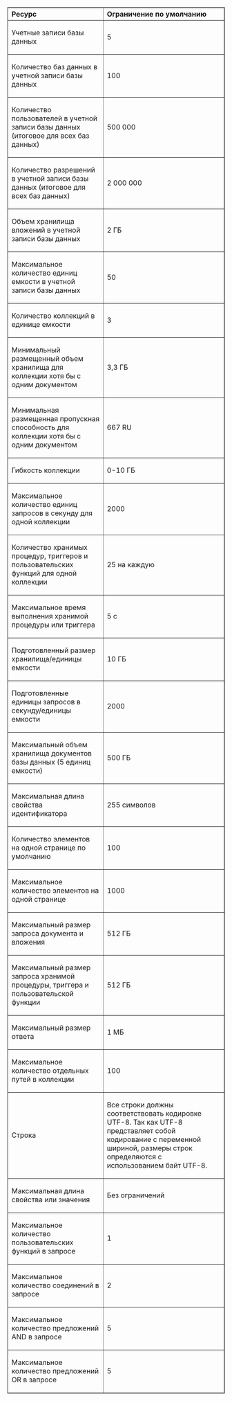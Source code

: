 ﻿<table cellspacing="0" border="1">
<tr>
   <th align="left" valign="middle">Ресурс</th>
   <th align="left" valign="middle">Ограничение по умолчанию</th>
</tr>
<tr>
   <td valign="middle"><p>Учетные записи базы данных</p></td>
   <td valign="middle"><p>5</p></td>
</tr>
<tr>
   <td valign="middle"><p>Количество баз данных в учетной записи базы данных</p></td>
   <td valign="middle"><p>100</p></td>
</tr>
<tr>
   <td valign="middle"><p>Количество пользователей в учетной записи базы данных (итоговое для всех баз данных)</p></td>
   <td valign="middle"><p>500 000</p></td>
</tr>
<tr>
   <td valign="middle"><p>Количество разрешений в учетной записи базы данных (итоговое для всех баз данных)</p></td>
   <td valign="middle"><p>2 000 000</p></td>
</tr>
<tr>
   <td valign="middle"><p>Объем хранилища вложений в учетной записи базы данных</p></td>
   <td valign="middle"><p>2 ГБ</p></td>
</tr>
<tr>
   <td valign="middle"><p>Максимальное количество единиц емкости в учетной записи базы данных</p></td>
   <td valign="middle"><p>50</p></td>
</tr>
<tr>
   <td valign="middle"><p>Количество коллекций в единице емкости</p></td>
   <td valign="middle"><p>3</p></td>
</tr>
<tr>
   <td valign="middle"><p>Минимальный размещенный объем хранилища для коллекции хотя бы с одним документом</p></td>
   <td valign="middle"><p>3,3 ГБ</p></td>
</tr>
<tr>
   <td valign="middle"><p>Минимальная размещенная пропускная способность для коллекции хотя бы с одним документом</p></td>
   <td valign="middle"><p>667 RU</p></td>
</tr>
<tr>
   <td valign="middle"><p>Гибкость коллекции</p></td>
   <td valign="middle"><p>0-10 ГБ</p></td>
</tr>
<tr>
   <td valign="middle"><p>Максимальное количество единиц запросов в секунду для одной коллекции</p></td>
   <td valign="middle"><p>2000</p></td>
</tr>
<tr>
   <td valign="middle"><p>Количество хранимых процедур, триггеров и пользовательских функций для одной коллекции</p></td>
   <td valign="middle"><p>25 на каждую</p></td>
</tr>
<tr>
   <td valign="middle"><p>Максимальное время выполнения хранимой процедуры или триггера</p></td>
   <td valign="middle"><p>5 с</p></td>
</tr>
<tr>
   <td valign="middle"><p>Подготовленный размер хранилища/единицы емкости</p></td>
   <td valign="middle"><p>10 ГБ</p></td>
</tr>
<tr>
   <td valign="middle"><p>Подготовленные единицы запросов в секунду/единицы емкости</p></td>
   <td valign="middle"><p>2000</p></td>
</tr>
<tr>
   <td valign="middle"><p>Максимальный объем хранилища документов базы данных (5 единиц емкости)</p></td>
   <td valign="middle"><p>500 ГБ</p></td>
</tr>
<tr>
   <td valign="middle"><p>Максимальная длина свойства идентификатора</p></td>
   <td valign="middle"><p>255 символов</p></td>
</tr>
<tr>
   <td valign="middle"><p>Количество элементов на одной странице по умолчанию</p></td>
   <td valign="middle"><p>100</p></td>
</tr>
<tr>
   <td valign="middle"><p>Максимальное количество элементов на одной странице</p></td>
   <td valign="middle"><p>1000</p></td>
</tr>
<tr>
   <td valign="middle"><p>Максимальный размер запроса документа и вложения</p></td>
   <td valign="middle"><p>512 ГБ</p></td>
</tr>
<tr>
   <td valign="middle"><p>Максимальный размер запроса хранимой процедуры, триггера и пользовательской функции</p></td>
   <td valign="middle"><p>512 ГБ</p></td>
</tr>
<tr>
   <td valign="middle"><p>Максимальный размер ответа</p></td>
   <td valign="middle"><p>1 МБ</p></td>
</tr>
<tr>
   <td valign="middle"><p>Максимальное количество отдельных путей в коллекции</p></td>
   <td valign="middle"><p>100</p></td>
</tr>
<tr>
   <td valign="middle"><p>Строка</p></td>
   <td valign="middle"><p>Все строки должны соответствовать кодировке UTF-8. Так как UTF-8 представляет собой кодирование с переменной шириной, размеры строк определяются с использованием байт UTF-8.</p></td>
</tr>
<tr>
   <td valign="middle"><p>Максимальная длина свойства или значения</p></td>
   <td valign="middle"><p>Без ограничений</p></td>
</tr>
<tr>
   <td valign="middle"><p>Максимальное количество пользовательских функций в запросе</p></td>
   <td valign="middle"><p>1</p></td>
</tr>
<tr>
   <td valign="middle"><p>Максимальное количество соединений в запросе</p></td>
   <td valign="middle"><p>2</p></td>
</tr>
<tr>
   <td valign="middle"><p>Максимальное количество предложений AND в запросе</p></td>
   <td valign="middle"><p>5</p></td>
</tr>
<tr>
   <td valign="middle"><p>Максимальное количество предложений OR в запросе </p></td>
   <td valign="middle"><p>5</p></td>
</tr>
</table>


<!--HONumber=47-->
